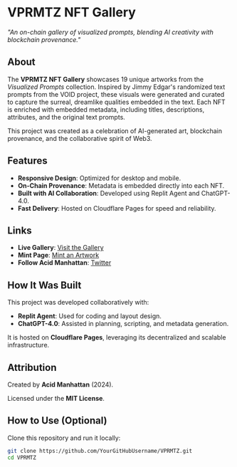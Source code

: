 # VPRMTZ NFT Gallery
*"An on-chain gallery of visualized prompts, blending AI creativity with blockchain provenance."*

## About
The **VPRMTZ NFT Gallery** showcases 19 unique artworks from the *Visualized Prompts* collection. Inspired by Jimmy Edgar's randomized text prompts from the VOID project, these visuals were generated and curated to capture the surreal, dreamlike qualities embedded in the text. Each NFT is enriched with embedded metadata, including titles, descriptions, attributes, and the original text prompts.

This project was created as a celebration of AI-generated art, blockchain provenance, and the collaborative spirit of Web3.

## Features
- **Responsive Design**: Optimized for desktop and mobile.
- **On-Chain Provenance**: Metadata is embedded directly into each NFT.
- **Built with AI Collaboration**: Developed using Replit Agent and ChatGPT-4.0.
- **Fast Delivery**: Hosted on Cloudflare Pages for speed and reliability.

## Links
- **Live Gallery**: [Visit the Gallery](https://vprmtz.acidmanhattan.xyz)
- **Mint Page**: [Mint an Artwork](https://foundation.app/mint/eth/0xdD7De74AC6de5ca7ED80a3fC294Aa8d422c14334)
- **Follow Acid Manhattan**: [Twitter](https://twitter.com/AcidManhattan)

## How It Was Built
This project was developed collaboratively with:
- **Replit Agent**: Used for coding and layout design.
- **ChatGPT-4.0**: Assisted in planning, scripting, and metadata generation.

It is hosted on **Cloudflare Pages**, leveraging its decentralized and scalable infrastructure.

## Attribution
Created by **Acid Manhattan** (2024).

Licensed under the **MIT License**.

## How to Use (Optional)
Clone this repository and run it locally:
```bash
git clone https://github.com/YourGitHubUsername/VPRMTZ.git
cd VPRMTZ

